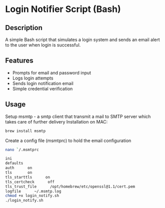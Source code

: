 # Login Notifier Script (Bash)

## Description
A simple Bash script that simulates a login system and sends an email alert to the user when login is successful.

## Features
- Prompts for email and password input
- Logs login attempts
- Sends login notification email
- Simple credential verification

## Usage
Setup msmtp - a smtp client that transmit a mail to SMTP server which takes care of further delivery
Installation on MAC:
```bash
brew install msmtp
```

Create a config file (msmtprc) to hold the email configuration
```bash
nano `/.msmtprc

ini
defaults
auth      on
tls       on
tls_starttls      on
tls_certcheck      off
tls_trust_file      /opt/homebrew/etc/openssl@1.1/cert.pem
logfile      ~/.msmtp.log
chmod +x login_notify.sh
./login_notify.sh

